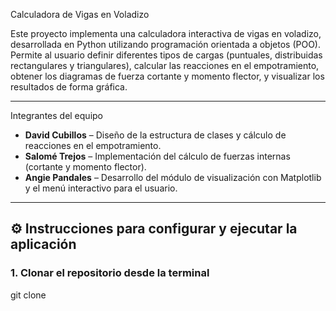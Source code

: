 Calculadora de Vigas en Voladizo

Este proyecto implementa una calculadora interactiva de vigas en voladizo, desarrollada en Python utilizando programación orientada a objetos (POO). Permite al usuario definir diferentes tipos de cargas (puntuales, distribuidas rectangulares y triangulares), calcular las reacciones en el empotramiento, obtener los diagramas de fuerza cortante y momento flector, y visualizar los resultados de forma gráfica.

---

Integrantes del equipo

- **David Cubillos** – Diseño de la estructura de clases y cálculo de reacciones en el empotramiento.  
- **Salomé Trejos** – Implementación del cálculo de fuerzas internas (cortante y momento flector).  
- **Angie Pandales** – Desarrollo del módulo de visualización con Matplotlib y el menú interactivo para el usuario.

---

## ⚙️ Instrucciones para configurar y ejecutar la aplicación

### 1. Clonar el repositorio desde la terminal

git clone 



